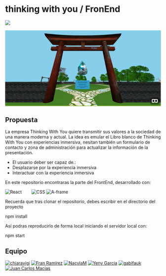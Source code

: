 <h1 align="left">thinking with you / FronEnd</h1>
 <p align="left">
  <img src="https://img.shields.io/badge/STATUS-EN%20DESAROLLO-green">
</p>
<img src="https://raw.githubusercontent.com/juancmacias/alma-thinking-with-you/main/public/portal_readme.PNG" alt="Thinking With You inmersiva">



<h2>Propuesta</h2>
<p>La empresa Thinking With You quiere transmitir sus valores a la sociedad de una manera moderna y actual. La idea es emular el Libro blanco de Thinking With You con experiencias inmersiva, nesitan también un formulario de contacto y zona de administración para actualizar la información de la presentación.
<ul>
  <li>El usuario deber ser capaz de.:</li>
  <li>Desplazarse por la experiencia inmersiva</li>
  <li>Interactuar con la experiencia inmersiva </li>
</ul>
<p>En este repositorio encontraras la parte del FrontEnd, desarrollado con:</p>

<img src="https://upload.wikimedia.org/wikipedia/commons/a/a7/React-icon.svg" width="64" alt="React"> 
<img src="https://github.com/juancmacias/alma/assets/126780440/064fcc31-6ccf-4ac7-baee-cce3e7dc563a" width="64" alt=""> 
<img src="https://github.com/juancmacias/alma/assets/126780440/23f5153d-2a05-4ea9-b2a4-5935c80b938c" width="64" alt=""> 
<img src="https://github.com/juancmacias/alma/assets/126780440/58975976-1cfe-431d-bb4d-4e4e85976797" width="64" alt=""> 
<img src="https://github.com/juancmacias/alma/assets/126780440/153c8af6-8d6f-409f-ad9e-d0786a049e0f" width="64" alt="">  
<img src="https://github.com/juancmacias/alma/assets/126780440/1893ae4a-a704-4858-8874-3ac862d9c965" width="64" alt="">  
<img src="https://github.com/juancmacias/alma/assets/126780440/00268c5e-caa5-4a2d-a2fd-257f5d279dab" width="64" alt=""> 
<img src="https://github.com/juancmacias/alma/assets/126780440/153c8af6-8d6f-409f-ad9e-d0786a049e0f" width="64" alt="">  
<img src="https://upload.wikimedia.org/wikipedia/commons/d/d5/CSS3_logo_and_wordmark.svg" width="64" alt="CSS">
<img src="https://pbs.twimg.com/profile_images/809318798419525633/wmrHjgdG_400x400.jpg" width="64" alt="A-frame">
<img src="https://github.com/juancmacias/alma/assets/126780440/4c563a5b-1800-4344-b2fa-fdecb58822ed"
 width="64" alt="">


<p>Recuerda que tras clonar el repositorio, debes escribir en el directorio del proyecto</p>
<p>npm install</p>
<p>Así podras reproducirlo de forma local iniciando el servidor local con:</p>
<p>npm start</p>
<h2>Equipo</h2>
<a href="https://github.com/chiaravigi" class="position-relative"><img src="https://avatars.githubusercontent.com/u/126780221?v=4" data-hovercard-type="achievement" width="64" alt="chiaravigi" data-view-component="true" class="achievement-badge-sidebar"></a>
<a href="https://github.com/fran-eliot" class="position-relative"><img src="https://avatars.githubusercontent.com/u/5796681?v=4" data-hovercard-type="achievement" width="64" alt="Fran Ramírez" data-view-component="true" class="achievement-badge-sidebar"></a>
<a href="https://github.com/NacylaM" class="position-relative"><img src="https://avatars.githubusercontent.com/u/126783136?v=4" data-hovercard-type="achievement" width="64" alt="NacylaM" data-view-component="true" class="achievement-badge-sidebar"></a>
<a href="https://github.com/YELEGA27"><img src="https://avatars.githubusercontent.com/u/127417496?v=4" data-hovercard-type="achievement" width="64" alt="Yeny Garcia" data-view-component="true" class="achievement-badge-sidebar"></a>
<a href="https://github.com/gabifauk"><img src="https://avatars.githubusercontent.com/u/126780440?v=4" data-hovercard-type="achievement" width="64" alt="gabifauk" data-view-component="true" class="achievement-badge-sidebar"></a>
<a href="https://github.com/juancmacias"><img src="https://avatars.githubusercontent.com/u/53483587?v=4" data-hovercard-type="achievement" width="64" alt="Juan Carlos Macías" data-view-component="true" class="achievement-badge-sidebar"></a>

